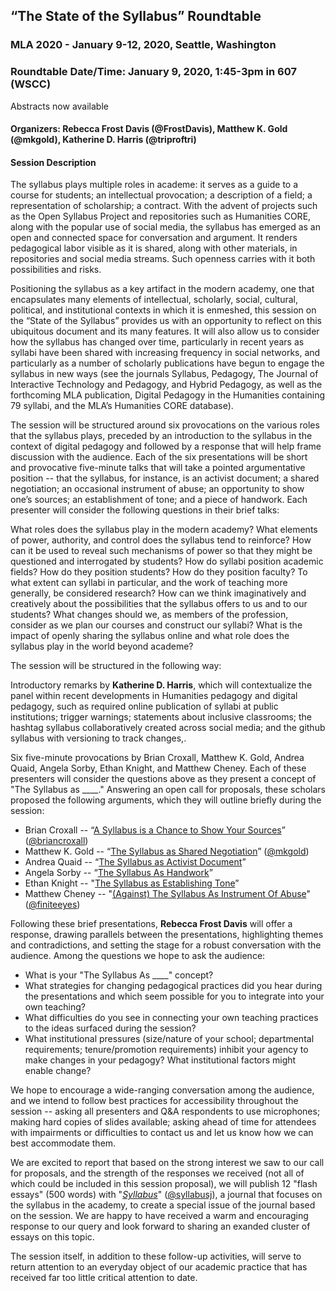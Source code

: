 ## “The State of the Syllabus” Roundtable
### MLA 2020 - January 9-12, 2020, Seattle, Washington  
### Roundtable Date/Time: January 9, 2020, 1:45-3pm in 607 (WSCC)
Abstracts now available

#### Organizers: Rebecca Frost Davis (@FrostDavis), Matthew K. Gold (@mkgold), Katherine D. Harris (@triproftri)

#### Session Description
The syllabus plays multiple roles in academe: it serves as a guide to a course for students; an intellectual provocation; a description of a field; a representation of scholarship; a contract. With the advent of projects such as the Open Syllabus Project and repositories such as Humanities CORE, along with the popular use of social media, the syllabus has emerged as an open and connected space for conversation and argument. It renders pedagogical labor visible as it is shared, along with other materials, in repositories and social media streams. Such openness carries with it both possibilities and risks.

Positioning the syllabus as a key artifact in the modern academy, one that encapsulates many elements of intellectual, scholarly, social, cultural, political, and institutional contexts in which it is enmeshed, this session on the “State of the Syllabus” provides us with an opportunity to reflect on this ubiquitous document and its many features. It will also allow us to consider how the syllabus has changed over time, particularly in recent years as syllabi have been shared with increasing frequency in social networks, and particularly as a number of scholarly publications have begun to engage the syllabus in new ways (see the journals Syllabus, Pedagogy, The Journal of Interactive Technology and Pedagogy, and Hybrid Pedagogy, as well as the forthcoming MLA publication, Digital Pedagogy in the Humanities containing 79 syllabi, and the MLA’s Humanities CORE database).

The session will be structured around six provocations on the various roles that the syllabus plays, preceded by an introduction to the syllabus in the context of digital pedagogy and followed by a response that will help frame discussion with the audience. Each of the six presentations will be short and provocative five-minute talks that will take a pointed argumentative position -- that the syllabus, for instance, is an activist document; a shared negotiation; an occasional instrument of abuse; an opportunity to show one’s sources; an establishment of tone; and a piece of handwork. Each presenter will consider the following questions in their brief talks:

What roles does the syllabus play in the modern academy?
What elements of power, authority, and control does the syllabus tend to reinforce? How can it be used to reveal such mechanisms of power so that they might be questioned and interrogated by students?
How do syllabi position academic fields? How do they position students? How do they position faculty?
To what extent can syllabi in particular, and the work of teaching more generally, be considered research?
How can we think imaginatively and creatively about the possibilities that the syllabus offers to us and to our students?
What changes should we, as members of the profession, consider as we plan our courses and construct our syllabi?
What is the impact of openly sharing the syllabus online and what role does the syllabus play in the world beyond academe?

The session will be structured in the following way:

Introductory remarks by **Katherine D. Harris**, which will contextualize the panel within recent developments in Humanities pedagogy and digital pedagogy, such as required online publication of syllabi at public institutions; trigger warnings; statements about inclusive classrooms; the hashtag syllabus collaboratively created across social media; and the github syllabus with versioning to track changes,. 

Six five-minute provocations by Brian Croxall, Matthew K. Gold, Andrea Quaid, Angela Sorby, Ethan Knight, and Matthew Cheney. Each of these presenters will consider the questions above as they present a concept of "The Syllabus as ____." Answering an open call for proposals, these scholars proposed the following arguments, which they will outline briefly during the session:

* Brian Croxall -- “[A Syllabus is a Chance to Show Your Sources](MLA2020abstracts/Croxall.abstract.mla2020.md)” ([@briancroxall](https://twitter.com/briancroxall))  
* Matthew K. Gold -- “[The Syllabus as Shared Negotiation](MLA2020abstracts/Gold.abstract.mla2020.md)” ([@mkgold](https://twitter.com/mkgold))  
* Andrea Quaid -- “[The Syllabus as Activist Document](MLA2020abstracts/Quaid.abstract.mla2020.md)”  
* Angela Sorby -- “[The Syllabus As Handwork](MLA2020abstracts/Sorby.abstract.mla2020.md)”  
* Ethan Knight -- "[The Syllabus as Establishing Tone](MLA2020abstracts/Knight.abstract.mla2020.md)”  
* Matthew Cheney -- "[(Against) The Syllabus As Instrument Of Abuse](MLA2020abstracts/Cheney.abstract.mla2020.md)" ([@finiteeyes](https://twitter.com/finiteeyes)) 

Following these brief presentations, **Rebecca Frost Davis** will offer a response, drawing parallels between the presentations, highlighting themes and contradictions, and setting the stage for a robust conversation with the audience. Among the questions we hope to ask the audience:

* What is your "The Syllabus As ____" concept?
* What strategies for changing pedagogical practices did you hear during the presentations and which seem possible for you to integrate into your own teaching? 
* What difficulties do you see in connecting your own teaching practices to the ideas surfaced during the session?
* What institutional pressures (size/nature of your school; departmental requirements; tenure/promotion requirements) inhibit your agency to make changes in your pedagogy? What institutional factors might enable change?

We hope to encourage a wide-ranging conversation among the audience, and we intend to follow best practices for accessibility throughout the session -- asking all presenters and Q&A respondents to use microphones; making hard copies of slides available; asking ahead of time for attendees with impairments or difficulties to contact us and let us know how we can best accommodate them. 

We are excited to report that based on the strong interest we saw to our call for proposals, and the strength of the responses we received (not all of which could be included in this session proposal), we will publish 12 "flash essays" (500 words) with "[*Syllabus*](http://www.syllabusjournal.org/syllabus/index)" ([@syllabusj](https://twitter.com/syllabusj)), a journal that focuses on the syllabus in the academy, to create a special issue of the journal based on the session. We are happy to have received a warm and encouraging response to our query and look forward to sharing an exanded cluster of essays on this topic. 

The session itself, in addition to these follow-up activities, will serve to return attention to an everyday object of our academic practice that has received far too little critical attention to date. 
